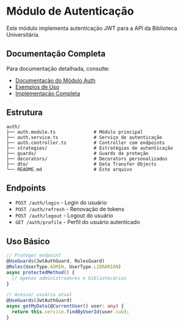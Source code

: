 # Módulo de Autenticação

Este módulo implementa autenticação JWT para a API da Biblioteca Universitária.

## Documentação Completa

Para documentação detalhada, consulte:
- [Documentação do Módulo Auth](../../../docs/backend/MODULO_AUTH.md)
- [Exemplos de Uso](../../../docs/backend/EXEMPLOS_AUTH.md)
- [Implementação Completa](../../../docs/backend/IMPLEMENTACAO_AUTH_COMPLETA.md)

## Estrutura

```
auth/
├── auth.module.ts              # Módulo principal
├── auth.service.ts             # Serviço de autenticação
├── auth.controller.ts          # Controller com endpoints
├── strategies/                 # Estratégias de autenticação
├── guards/                     # Guards de proteção
├── decorators/                 # Decorators personalizados
├── dto/                        # Data Transfer Objects
└── README.md                   # Este arquivo
```

## Endpoints

- `POST /auth/login` - Login do usuário
- `POST /auth/refresh` - Renovação de tokens
- `POST /auth/logout` - Logout do usuário
- `GET /auth/profile` - Perfil do usuário autenticado

## Uso Básico

```typescript
// Proteger endpoint
@UseGuards(JwtAuthGuard, RolesGuard)
@Roles(UserType.ADMIN, UserType.LIBRARIAN)
async protectedMethod() {
  // Apenas administradores e bibliotecários
}

// Acessar usuário atual
@UseGuards(JwtAuthGuard)
async getMyData(@CurrentUser() user: any) {
  return this.service.findByUserId(user.sub);
}
```
